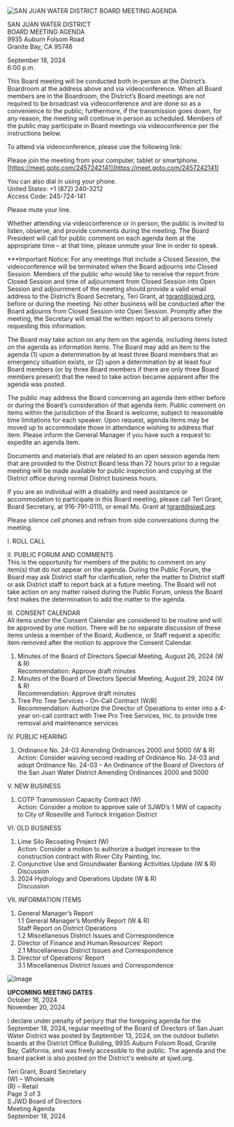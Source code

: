 <!-- Page 1 -->
![SAN JUAN WATER DISTRICT BOARD MEETING AGENDA](https://meet.goto.com/2457242141)

SAN JUAN WATER DISTRICT  
BOARD MEETING AGENDA  
9935 Auburn Folsom Road  
Granite Bay, CA 95746  

September 18, 2024  
6:00 p.m.

This Board meeting will be conducted both in-person at the District’s Boardroom at the address above and via videoconference. When all Board members are in the Boardroom, the District’s Board meetings are not required to be broadcast via videoconference and are done so as a convenience to the public; furthermore, if the transmission goes down, for any reason, the meeting will continue in person as scheduled. Members of the public may participate in Board meetings via videoconference per the instructions below.

To attend via videoconference, please use the following link:

Please join the meeting from your computer, tablet or smartphone.  
[https://meet.goto.com/2457242141](https://meet.goto.com/2457242141)

You can also dial in using your phone.  
United States: +1 (872) 240-3212  
Access Code: 245-724-141  

Please mute your line.

Whether attending via videoconference or in person, the public is invited to listen, observe, and provide comments during the meeting. The Board President will call for public comment on each agenda item at the appropriate time – at that time, please unmute your line in order to speak.

***Important Notice: For any meetings that include a Closed Session, the videoconference will be terminated when the Board adjourns into Closed Session. Members of the public who would like to receive the report from Closed Session and time of adjournment from Closed Session into Open Session and adjournment of the meeting should provide a valid email address to the District’s Board Secretary, Teri Grant, at tgrant@sjwd.org, before or during the meeting. No other business will be conducted after the Board adjourns from Closed Session into Open Session. Promptly after the meeting, the Secretary will email the written report to all persons timely requesting this information.

The Board may take action on any item on the agenda, including items listed on the agenda as information items. The Board may add an item to the agenda (1) upon a determination by at least three Board members that an emergency situation exists, or (2) upon a determination by at least four Board members (or by three Board members if there are only three Board members present) that the need to take action became apparent after the agenda was posted.

The public may address the Board concerning an agenda item either before or during the Board’s consideration of that agenda item. Public comment on items within the jurisdiction of the Board is welcome, subject to reasonable time limitations for each speaker. Upon request, agenda items may be moved up to accommodate those in attendance wishing to address that item. Please inform the General Manager if you have such a request to expedite an agenda item.

Documents and materials that are related to an open session agenda item that are provided to the District Board less than 72 hours prior to a regular meeting will be made available for public inspection and copying at the District office during normal District business hours.

If you are an individual with a disability and need assistance or accommodation to participate in this Board meeting, please call Teri Grant, Board Secretary, at 916-791-0115, or email Ms. Grant at tgrant@sjwd.org.

Please silence cell phones and refrain from side conversations during the meeting.

I. ROLL CALL
<!-- Page 2 -->
II. PUBLIC FORUM AND COMMENTS  
This is the opportunity for members of the public to comment on any item(s) that do not appear on the agenda. During the Public Forum, the Board may ask District staff for clarification, refer the matter to District staff or ask District staff to report back at a future meeting. The Board will not take action on any matter raised during the Public Forum, unless the Board first makes the determination to add the matter to the agenda.

III. CONSENT CALENDAR  
All items under the Consent Calendar are considered to be routine and will be approved by one motion. There will be no separate discussion of these items unless a member of the Board, Audience, or Staff request a specific item removed after the motion to approve the Consent Calendar.  
1. Minutes of the Board of Directors Special Meeting, August 26, 2024 (W & R)  
   Recommendation: Approve draft minutes  
2. Minutes of the Board of Directors Special Meeting, August 29, 2024 (W & R)  
   Recommendation: Approve draft minutes  
3. Tree Pro Tree Services – On-Call Contract (W/R)  
   Recommendation: Authorize the Director of Operations to enter into a 4-year on-call contract with Tree Pro Tree Services, Inc. to provide tree removal and maintenance services  

IV. PUBLIC HEARING  
1. Ordinance No. 24-03 Amending Ordinances 2000 and 5000 (W & R)  
   Action: Consider waiving second reading of Ordinance No. 24-03 and adopt Ordinance No. 24-03 – An Ordinance of the Board of Directors of the San Juan Water District Amending Ordinances 2000 and 5000  

V. NEW BUSINESS  
1. COTP Transmission Capacity Contract (W)  
   Action: Consider a motion to approve sale of SJWD’s 1 MW of capacity to City of Roseville and Turlock Irrigation District  

VI. OLD BUSINESS  
1. Lime Silo Recoating Project (W)  
   Action: Consider a motion to authorize a budget increase to the construction contract with River City Painting, Inc.  
2. Conjunctive Use and Groundwater Banking Activities Update (W & R)  
   Discussion  
3. 2024 Hydrology and Operations Update (W & R)  
   Discussion  

VII. INFORMATION ITEMS  
1. General Manager’s Report  
   1.1 General Manager’s Monthly Report (W & R)  
   Staff Report on District Operations  
   1.2 Miscellaneous District Issues and Correspondence  
2. Director of Finance and Human Resources’ Report  
   2.1 Miscellaneous District Issues and Correspondence  
3. Director of Operations’ Report  
   3.1 Miscellaneous District Issues and Correspondence  
<!-- Page 3 -->
![Image](https://www.sjwd.org/2024-09-10-committees-meeting-finance)

**UPCOMING MEETING DATES**  
October 16, 2024  
November 20, 2024  

I declare under penalty of perjury that the foregoing agenda for the September 18, 2024, regular meeting of the Board of Directors of San Juan Water District was posted by September 13, 2024, on the outdoor bulletin boards at the District Office Building, 9935 Auburn Folsom Road, Granite Bay, California, and was freely accessible to the public. The agenda and the board packet is also posted on the District's website at sjwd.org.

Teri Grant, Board Secretary  
(W) – Wholesale  
(R) – Retail  
Page 3 of 3  
S.JWD Board of Directors  
Meeting Agenda  
September 18, 2024  
